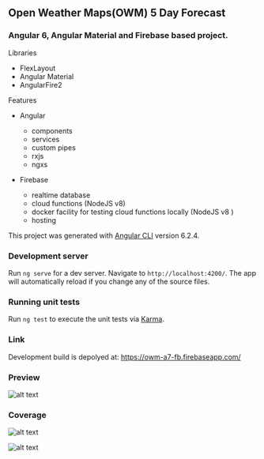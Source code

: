 ## Open Weather Maps(OWM) 5 Day Forecast

### Angular 6, Angular Material and Firebase based project.

Libraries

- FlexLayout
- Angular Material
- AngularFire2


Features

* Angular
  - components
  - services
  - custom pipes
  - rxjs
  - ngxs


* Firebase

  - realtime database
  - cloud functions (NodeJS v8)
  - docker facility for testing cloud functions locally (NodeJS v8 )
  - hosting

This project was generated with [Angular CLI](https://github.com/angular/angular-cli) version 6.2.4.

### Development server

Run `ng serve` for a dev server. Navigate to `http://localhost:4200/`. The app will automatically reload if you change any of the source files.

### Running unit tests

Run `ng test` to execute the unit tests via [Karma](https://karma-runner.github.io).

### Link

Development build is depolyed at: https://owm-a7-fb.firebaseapp.com/


### Preview

![alt text](https://raw.githubusercontent.com/zakhcst/owm-a7-fb/master/misc/preview1.png)

### Coverage

![alt text](https://raw.githubusercontent.com/zakhcst/owm-a7-fb/master/misc/owm-a7-fb-coverage-all.png)

![alt text](https://raw.githubusercontent.com/zakhcst/owm-a7-fb/master/misc/owm-a7-fb-coverage-services.png)
